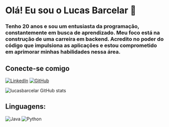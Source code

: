 # Olá! Eu sou o Lucas Barcelar 👋
### Tenho 20 anos e sou um entusiasta da programação, constantemente em busca de aprendizado. Meu foco está na construção de uma carreira em backend. Acredito no poder do código que impulsiona as aplicações e estou comprometido em aprimorar minhas habilidades nessa área.

## Conecte-se comigo
[![LinkedIn](https://img.shields.io/badge/LinkedIn-000?style=for-the-badge&logo=linkedin&logoColor=0E76A8)](https://www.linkedin.com/in/lucas-mendes-coelho-barcelar-38a28926a/) [![GitHub](https://img.shields.io/badge/github-%23121011.svg?style=for-the-badge&logo=github&logoColor=white)](https://github.com/lucasbarcelar)


![lucasbarcelar GitHub stats](https://github-readme-stats.vercel.app/api?username=lucasbarcelar&show_icons=true&theme=onedark)

## Linguagens:
![Java](https://img.shields.io/badge/Java-000?style=for-the-badge&logo=java) ![Python](https://img.shields.io/badge/Python-000?style=for-the-badge&logo=python)
